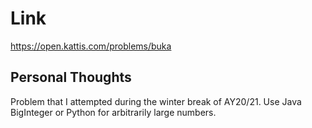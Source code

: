 # Link

https://open.kattis.com/problems/buka

## Personal Thoughts

Problem that I attempted during the winter break of AY20/21. Use Java BigInteger or Python for arbitrarily large numbers.

